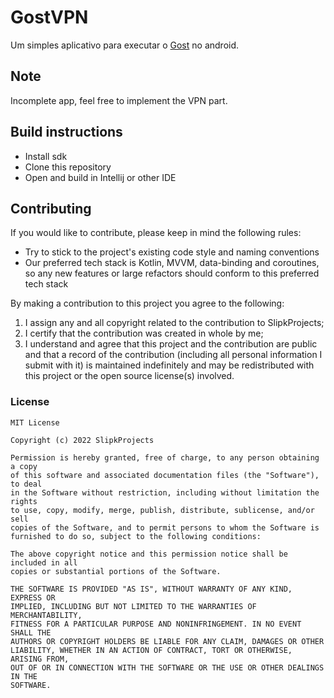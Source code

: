 GostVPN
=============

Um simples aplicativo para executar o [Gost](https://github.com/ginuerzh/gost) no android.

## Note
Incomplete app, feel free to implement the VPN part.

## Build instructions
- Install sdk
- Clone this repository
- Open and build in Intellij or other IDE

## Contributing
If you would like to contribute, please keep in mind the following rules:
- Try to stick to the project's existing code style and naming conventions
- Our preferred tech stack is Kotlin, MVVM, data-binding and coroutines, so any new features or large refactors should conform to this preferred tech stack

By making a contribution to this project you agree to the following:

1. I assign any and all copyright related to the contribution to SlipkProjects;
2. I certify that the contribution was created in whole by me;
3. I understand and agree that this project and the contribution are public and that a record of the contribution (including all personal information I submit with it) is maintained indefinitely and may be redistributed with this project or the open source license(s) involved.

### License
```
MIT License

Copyright (c) 2022 SlipkProjects

Permission is hereby granted, free of charge, to any person obtaining a copy
of this software and associated documentation files (the "Software"), to deal
in the Software without restriction, including without limitation the rights
to use, copy, modify, merge, publish, distribute, sublicense, and/or sell
copies of the Software, and to permit persons to whom the Software is
furnished to do so, subject to the following conditions:

The above copyright notice and this permission notice shall be included in all
copies or substantial portions of the Software.

THE SOFTWARE IS PROVIDED "AS IS", WITHOUT WARRANTY OF ANY KIND, EXPRESS OR
IMPLIED, INCLUDING BUT NOT LIMITED TO THE WARRANTIES OF MERCHANTABILITY,
FITNESS FOR A PARTICULAR PURPOSE AND NONINFRINGEMENT. IN NO EVENT SHALL THE
AUTHORS OR COPYRIGHT HOLDERS BE LIABLE FOR ANY CLAIM, DAMAGES OR OTHER
LIABILITY, WHETHER IN AN ACTION OF CONTRACT, TORT OR OTHERWISE, ARISING FROM,
OUT OF OR IN CONNECTION WITH THE SOFTWARE OR THE USE OR OTHER DEALINGS IN THE
SOFTWARE.
```